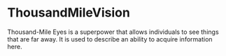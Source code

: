 # ThousandMileVision
Thousand-Mile Eyes is a superpower that allows individuals to see things that are far away. It is used to describe an ability to acquire information here. 
